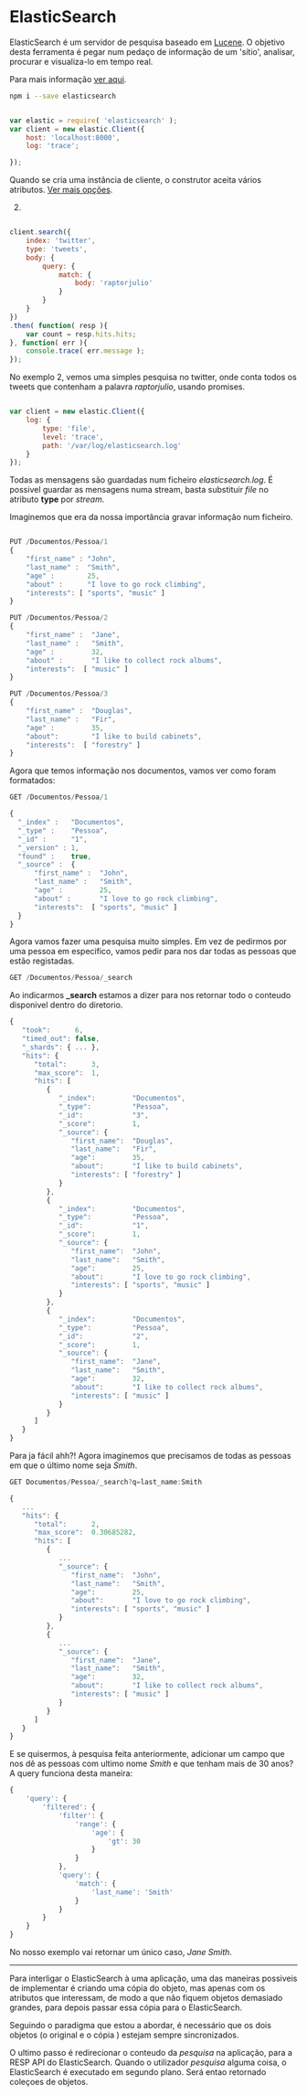 # ElasticSearch

ElasticSearch é um servidor de pesquisa baseado em [Lucene](http://lucene.apache.org/).
O objetivo desta ferramenta é pegar num pedaço de informação de um 'sítio',
analisar, procurar e visualiza-lo em tempo real.

Para mais informação [ver aqui](https://www.elastic.co/guide/index.html).
```bash
npm i --save elasticsearch

```

```js

var elastic = require( 'elasticsearch' );
var client = new elastic.Client({
    host: 'localhost:8000',
    log: 'trace';

});

```
Quando se cria uma instância de cliente, o construtor aceita vários atributos. [Ver mais opções](https://www.elastic.co/guide/en/elasticsearch/client/javascript-api/current/configuration.html).


2.
```js

client.search({
    index: 'twitter',
    type: 'tweets',
    body: {
        query: {
            match: {
                body: 'raptorjulio'
            }
        }
    }
})
.then( function( resp ){
    var count = resp.hits.hits;
}, function( err ){
    console.trace( err.message );
});

```

No exemplo 2, vemos uma simples pesquisa no twitter, onde conta todos os tweets
que contenham a palavra *raptorjulio*, usando promises.


```js

var client = new elastic.Client({
    log: {
        type: 'file',
        level: 'trace',
        path: '/var/log/elasticsearch.log'
    }
});
```

Todas as mensagens são guardadas num ficheiro *elasticsearch.log*. É possivel
guardar as mensagens numa stream, basta substituir *file* no atributo **type** por
 *stream*.

Imaginemos que era da nossa importância gravar informação num ficheiro.

```js

PUT /Documentos/Pessoa/1
{
    "first_name" : "John",
    "last_name" :  "Smith",
    "age" :        25,
    "about" :      "I love to go rock climbing",
    "interests": [ "sports", "music" ]
}

PUT /Documentos/Pessoa/2
{
    "first_name" :  "Jane",
    "last_name" :   "Smith",
    "age" :         32,
    "about" :       "I like to collect rock albums",
    "interests":  [ "music" ]
}

PUT /Documentos/Pessoa/3
{
    "first_name" :  "Douglas",
    "last_name" :   "Fir",
    "age" :         35,
    "about":        "I like to build cabinets",
    "interests":  [ "forestry" ]
}


```

Agora que temos informação nos documentos, vamos ver como foram formatados:
```js
GET /Documentos/Pessoa/1
```
```js
{
  "_index" :   "Documentos",
  "_type" :    "Pessoa",
  "_id" :      "1",
  "_version" : 1,
  "found" :    true,
  "_source" :  {
      "first_name" :  "John",
      "last_name" :   "Smith",
      "age" :         25,
      "about" :       "I love to go rock climbing",
      "interests":  [ "sports", "music" ]
  }
}

```


Agora vamos fazer uma pesquisa muito simples. Em vez de pedirmos por uma pessoa
em especifico, vamos pedir para nos dar todas as pessoas que estão registadas.

```js
GET /Documentos/Pessoa/_search
```
Ao indicarmos **_search** estamos a dizer para nos retornar todo o conteudo
disponivel dentro do diretorio.

```js
{
   "took":      6,
   "timed_out": false,
   "_shards": { ... },
   "hits": {
      "total":      3,
      "max_score":  1,
      "hits": [
         {
            "_index":         "Documentos",
            "_type":          "Pessoa",
            "_id":            "3",
            "_score":         1,
            "_source": {
               "first_name":  "Douglas",
               "last_name":   "Fir",
               "age":         35,
               "about":       "I like to build cabinets",
               "interests": [ "forestry" ]
            }
         },
         {
            "_index":         "Documentos",
            "_type":          "Pessoa",
            "_id":            "1",
            "_score":         1,
            "_source": {
               "first_name":  "John",
               "last_name":   "Smith",
               "age":         25,
               "about":       "I love to go rock climbing",
               "interests": [ "sports", "music" ]
            }
         },
         {
            "_index":         "Documentos",
            "_type":          "Pessoa",
            "_id":            "2",
            "_score":         1,
            "_source": {
               "first_name":  "Jane",
               "last_name":   "Smith",
               "age":         32,
               "about":       "I like to collect rock albums",
               "interests": [ "music" ]
            }
         }
      ]
   }
}
```

Para ja fácil ahh?! Agora imaginemos que precisamos de todas as pessoas em que o
último nome seja *Smith*.

```js
GET Documentos/Pessoa/_search?q=last_name:Smith
```

```js
{
   ...
   "hits": {
      "total":      2,
      "max_score":  0.30685282,
      "hits": [
         {
            ...
            "_source": {
               "first_name":  "John",
               "last_name":   "Smith",
               "age":         25,
               "about":       "I love to go rock climbing",
               "interests": [ "sports", "music" ]
            }
         },
         {
            ...
            "_source": {
               "first_name":  "Jane",
               "last_name":   "Smith",
               "age":         32,
               "about":       "I like to collect rock albums",
               "interests": [ "music" ]
            }
         }
      ]
   }
}
```
E se quisermos, à pesquisa feita anteriormente, adicionar um campo que
nos dê as pessoas com ultimo nome *Smith* e que tenham mais de 30 anos?
A query funciona desta maneira:

```js
{
    'query': {
        'filtered': {
            'filter': {
                'range': {
                    'age': {
                        'gt': 30
                    }
                }
            },
            'query': {
                'match': {
                    'last_name': 'Smith'
                }
            }
        }
    }
}
```
No nosso exemplo vai retornar um único caso, *Jane Smith*.


--------------------------------------------------------------------------------

Para interligar o ElasticSearch à uma aplicação, uma das maneiras possiveis de
implementar é criando uma cópia do objeto, mas apenas com os atributos que interessam,
de modo a que não fiquem objetos demasiado grandes, para depois passar essa
cópia para o ElasticSearch.

Seguindo o paradigma que estou a abordar, é necessário que os dois objetos (o original
    e o cópia ) estejam sempre sincronizados.

O ultimo passo é redirecionar o conteudo da *pesquisa* na aplicação, para a
RESP API do ElasticSearch. Quando o utilizador *pesquisa* alguma coisa, o ElasticSearch
é executado em segundo plano. Será entao retornado coleçoes de objetos.
